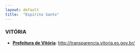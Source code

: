 ```yaml
---
layout: default
title:  "Espírito Santo"
---
```


### VITÓRIA

-   **[Prefeitura de Vitória](http://transparencia.vitoria.es.gov.br/)**: http://transparencia.vitoria.es.gov.br/
